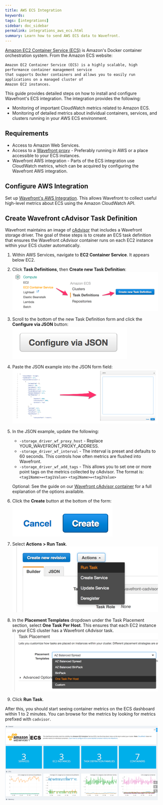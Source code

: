 ```yaml
---
title: AWS ECS Integration
keywords:
tags: [integrations]
sidebar: doc_sidebar
permalink: integrations_aws_ecs.html
summary: Learn how to send AWS ECS data to Wavefront.
---
```

[Amazon EC2 Container Service (ECS)](https://aws.amazon.com/ecs/) is Amazon's Docker container orchestration system. From the Amazon ECS website:

```quote
Amazon EC2 Container Service (ECS) is a highly scalable, high performance container management service 
that supports Docker containers and allows you to easily run applications on a managed cluster of 
Amazon EC2 instances.
```

This guide provides detailed steps on how to install and configure Wavefront's ECS integration. The integration provides the following:

- Monitoring of important CloudWatch metrics related to Amazon ECS.
- Monitoring of detailed metrics about individual containers, services, and clusters running in your AWS ECS environment.
 
## Requirements

- Access to Amazon Web Services.
- Access to a [Wavefront proxy](proxies_installing.html) - Preferably running in AWS or a place accessible to your ECS instances.
- Wavefront AWS integration - Parts of the ECS integration use CloudWatch metrics, which can be acquired by configuring the Wavefront AWS integration.
 
## Configure AWS Integration
 
Set up [Wavefront's AWS Integration](integrations_aws_metrics.html). This allows Wavefront to collect useful high-level metrics about ECS using the Amazon CloudWatch API.
 
## Create Wavefront cAdvisor Task Definition
 
Wavefront maintains an image of [cAdvisor](integrations_cadvisor.html) that includes a Wavefront storage driver. The goal of these steps is to create an ECS task definition that ensures the Wavefront cAdvisor container runs on each EC2 instance within your ECS cluster automatically.

1. Within AWS Services, navigate to **EC2 Container Service**. It appears below EC2. 
1. Click **Task Definitions**, then **Create new Task Definition**:
  ![create task def](images/create_new_task_definition.png)
1. Scroll to the bottom of the new Task Definition form and click the **Configure via JSON** button:
  ![configure json](images/configure_json.png)
1. Paste the JSON example into the JSON form field:
  ![paste json](images/paste_json.png)
1. In the JSON example, update the following:
    - `-storage_driver_wf_proxy_host` - Replace YOUR_WAVEFRONT_PROXY_ADDRESS.
    - `-storage_driver_wf_interval` - The interval is preset and defaults to 60 seconds. This controls how often metrics are flushed into Wavefront.
    - `-storage_driver_wf_add_tags` - This allows you to set one or more point tags on the metrics collected by cAdvisor. The format is: `<tag1Name>=<tag1Value>` `<tag2Name>=<tag2Value>`

   Optional: See the guide on our [Wavefront cAdvisor container](integrations_cadvisor.html) for a full explanation of the options available.
1. Click the **Create** button at the bottom of the form:
  ![create menu](images/create.png)
1. Select **Actions > Run Task**.
  ![actions menu](images/actions_run_task.png)
1. In the **Placement Templates** dropdown under the Task Placement section, select **One Task Per Host**. This ensures that each EC2 instance in your ECS cluster has a Wavefront cAdvisor task.
  ![actions menu](images/one_task_per_host.png)
1. Click **Run Task**.

After this, you should start seeing container metrics on the ECS dashboard within 1 to 2 minutes. You can browse for the metrics by looking for metrics prefixed with `cadvisor`.

![db aws ecs](images/db_aws_ecs.png)


